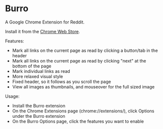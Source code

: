 Burro
=====

A Google Chrome Extension for Reddit.

Install it from the [Chrome Web Store](https://chrome.google.com/webstore/detail/burro/bcimcgagkdildnhcmjhljonhionglmcb).

Features:
 * Mark all links on the current page as read by clicking a button/tab in the header
 * Mark all links on the current page as read by clicking "next" at the bottom of the page
 * Mark individual links as read
 * More relaxed visual style
 * Fixed header, so it follows as you scroll the page
 * View all images as thumbnails, and mouseover for the full sized image

Usage:
* Install the Burro extension
* On the Chrome Extensions page (chrome://extensions/), click Options under the Burro extension
* On the Burro Options page, click the features you want to enable
